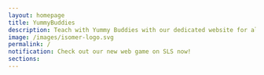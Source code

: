 ```yaml
---
layout: homepage
title: YummyBuddies
description: Teach with Yummy Buddies with our dedicated website for all our content.
image: /images/isomer-logo.svg
permalink: /
notification: Check out our new web game on SLS now!
sections: 
---
```


